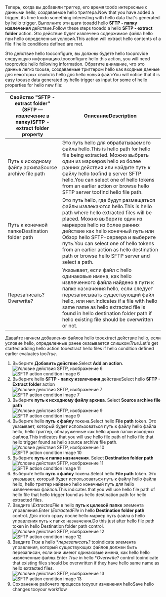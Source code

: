 <span data-ttu-id="1629c-101">Теперь, когда вы добавили триггер, его время toodo интересные с данными hello, создаваемое hello триггера.</span><span class="sxs-lookup"><span data-stu-id="1629c-101">Now that you have added a trigger, its time toodo something interesting with hello data that's generated by hello trigger.</span></span> <span data-ttu-id="1629c-102">Выполните эти шаги tooadd hello **SFTP - папку извлечения** действие.</span><span class="sxs-lookup"><span data-stu-id="1629c-102">Follow these steps tooadd a hello **SFTP - extract folder** action.</span></span> <span data-ttu-id="1629c-103">Это действие будет извлечено содержимое файла hello при hello определенных условий.</span><span class="sxs-lookup"><span data-stu-id="1629c-103">This action will extract hello contents of a file if hello conditions defined are met.</span></span> 

<span data-ttu-id="1629c-104">Это действие hello tooconfigure, вы должны будете hello tooprovide следующую информацию.</span><span class="sxs-lookup"><span data-stu-id="1629c-104">tooconfigure hello this action, you will need tooprovide hello following information.</span></span> <span data-ttu-id="1629c-105">Обратите внимание, что это данные легко toouse, создаваемые триггером hello как входные данные для некоторых свойств hello для hello новый файл:</span><span class="sxs-lookup"><span data-stu-id="1629c-105">You will notice that it is easy toouse data generated  by hello trigger as input for some of hello properties for hello new file:</span></span>

| <span data-ttu-id="1629c-106">Свойство "SFTP - extract folder" (SFTP — извлечение в папку)</span><span class="sxs-lookup"><span data-stu-id="1629c-106">SFTP - extract folder property</span></span> | <span data-ttu-id="1629c-107">Описание</span><span class="sxs-lookup"><span data-stu-id="1629c-107">Description</span></span> |
| --- | --- |
| <span data-ttu-id="1629c-108">Путь к исходному файлу архива</span><span class="sxs-lookup"><span data-stu-id="1629c-108">Source archive file path</span></span> |<span data-ttu-id="1629c-109">Это путь hello для обрабатываемого файла hello.</span><span class="sxs-lookup"><span data-stu-id="1629c-109">This is hello path for hello file being extracted.</span></span> <span data-ttu-id="1629c-110">Можно выбрать один из маркеров hello из более ранних действия или найдите путь к файлу hello toofind в server SFTP hello.</span><span class="sxs-lookup"><span data-stu-id="1629c-110">You can select one of hello tokens from an earlier action or browse hello SFTP server toofind hello file path.</span></span> |
| <span data-ttu-id="1629c-111">Путь к конечной папке</span><span class="sxs-lookup"><span data-stu-id="1629c-111">Destination folder path</span></span> |<span data-ttu-id="1629c-112">Это путь hello, где будут размещаться файлы извлекаются hello.</span><span class="sxs-lookup"><span data-stu-id="1629c-112">This is hello path where hello extracted files will be placed.</span></span> <span data-ttu-id="1629c-113">Можно выберите один из маркеров hello из более ранних действие как hello конечный путь или Обзор hello SFTP-сервера и выберите путь.</span><span class="sxs-lookup"><span data-stu-id="1629c-113">You can select one of hello tokens from an earlier action as hello destination path or browse hello SFTP server and select a path.</span></span> |
| <span data-ttu-id="1629c-114">Перезаписать?</span><span class="sxs-lookup"><span data-stu-id="1629c-114">Overwrite?</span></span> |<span data-ttu-id="1629c-115">Указывает, если файл с hello одинаковые имена, как hello извлеченного файла найдено в пути к папке назначения hello, если следует перезаписывать существующий файл hello, или нет.</span><span class="sxs-lookup"><span data-stu-id="1629c-115">Indicates if a file with hello same name as hello extracted file is found in hello destination folder path if hello existing file should be overwritten or not.</span></span> |

<span data-ttu-id="1629c-116">Давайте начнем добавления файлов hello tooextract действие hello, если условие hello, определенные ранее оказывается слишком*True*.</span><span class="sxs-lookup"><span data-stu-id="1629c-116">Let's get started adding hello action tooextract hello files if hello condition defined earlier evaluates too*True*.</span></span> 

1. <span data-ttu-id="1629c-117">Выберите **Добавить действие**.</span><span class="sxs-lookup"><span data-stu-id="1629c-117">Select **Add an action**.</span></span>        
   <span data-ttu-id="1629c-118">![Условие действия SFTP, изображение 6](./media/connectors-create-api-sftp/condition-6.png)</span><span class="sxs-lookup"><span data-stu-id="1629c-118">![SFTP action condition image 6](./media/connectors-create-api-sftp/condition-6.png)</span></span>   
2. <span data-ttu-id="1629c-119">Выберите hello **SFTP - папку извлечения** действие</span><span class="sxs-lookup"><span data-stu-id="1629c-119">Select hello **SFTP - Extract folder** action</span></span>      
   <span data-ttu-id="1629c-120">![Условие действия SFTP, изображение 7](./media/connectors-create-api-sftp/condition-7.png)</span><span class="sxs-lookup"><span data-stu-id="1629c-120">![SFTP action condition image 7](./media/connectors-create-api-sftp/condition-7.png)</span></span>   
3. <span data-ttu-id="1629c-121">Выберите **путь к исходному файлу архива**.            </span><span class="sxs-lookup"><span data-stu-id="1629c-121">Select **Source archive file path**            </span></span>  
   <span data-ttu-id="1629c-122">![Условие действия SFTP, изображение 9](./media/connectors-create-api-sftp/condition-9.png)</span><span class="sxs-lookup"><span data-stu-id="1629c-122">![SFTP action condition image 9](./media/connectors-create-api-sftp/condition-9.png)</span></span>   
4. <span data-ttu-id="1629c-123">Выберите hello **путь к файлу** токена.</span><span class="sxs-lookup"><span data-stu-id="1629c-123">Select hello **File path** token.</span></span> <span data-ttu-id="1629c-124">Это указывает, который будет использоваться путь к файлу hello файла hello, hello триггер, обнаруженные как hello архив папки исходных файлов.</span><span class="sxs-lookup"><span data-stu-id="1629c-124">This indicates that you will use hello file path of hello file that hello trigger found as hello source archive file path.</span></span>           
   <span data-ttu-id="1629c-125">![Условие действия SFTP, изображение 10](./media/connectors-create-api-sftp/condition-10.png)</span><span class="sxs-lookup"><span data-stu-id="1629c-125">![SFTP action condition image 10](./media/connectors-create-api-sftp/condition-10.png)</span></span>   
5. <span data-ttu-id="1629c-126">Выберите **путь к папке назначения**.         </span><span class="sxs-lookup"><span data-stu-id="1629c-126">Select **Destination folder path**         </span></span>  
   <span data-ttu-id="1629c-127">![Условие действия SFTP, изображение 11](./media/connectors-create-api-sftp/condition-11.png)</span><span class="sxs-lookup"><span data-stu-id="1629c-127">![SFTP action condition image 11](./media/connectors-create-api-sftp/condition-11.png)</span></span>   
6. <span data-ttu-id="1629c-128">Выберите hello **путь к файлу** токена.</span><span class="sxs-lookup"><span data-stu-id="1629c-128">Select hello **File path** token.</span></span> <span data-ttu-id="1629c-129">Это указывает, который будет использоваться путь к файлу hello файла hello, hello триггер найдено hello конечный путь для hello извлеченных файлов.</span><span class="sxs-lookup"><span data-stu-id="1629c-129">This indicates that you will use hello file path of hello file that hello trigger found as hello destination path for hello extracted files.</span></span>   
7. <span data-ttu-id="1629c-130">Введите *\ExtractedFile* в hello **путь к целевой папке** элемента управления.</span><span class="sxs-lookup"><span data-stu-id="1629c-130">Enter *\ExtractedFile* in hello **Destination folder path** control.</span></span> <span data-ttu-id="1629c-131">Для этого сразу после hello маркер путь файла в hello управления путь к папке назначения.</span><span class="sxs-lookup"><span data-stu-id="1629c-131">Do this just after hello file path token in hello Destination folder path control.</span></span>         
   <span data-ttu-id="1629c-132">![Условие действия SFTP, изображение 12](./media/connectors-create-api-sftp/condition-12.png)</span><span class="sxs-lookup"><span data-stu-id="1629c-132">![SFTP action condition image 12](./media/connectors-create-api-sftp/condition-12.png)</span></span>   
8. <span data-ttu-id="1629c-133">Введите *True* в hello **перезаписать?* tooindicate элемента управления, который существующих файлов должен быть перезаписан, если они имеют одинаковые имена, как hello hello извлеченные файлы.</span><span class="sxs-lookup"><span data-stu-id="1629c-133">Enter *True* in hello **Overwrite?* control tooindicate that existing files should be overwritten if they have hello same name as hello extracted files.</span></span>      
   <span data-ttu-id="1629c-134">![Условие действия SFTP, изображение 13](./media/connectors-create-api-sftp/condition-13.png)</span><span class="sxs-lookup"><span data-stu-id="1629c-134">![SFTP action condition image 13](./media/connectors-create-api-sftp/condition-13.png)</span></span>   
9. <span data-ttu-id="1629c-135">Сохранение рабочего процесса tooyour изменения hello</span><span class="sxs-lookup"><span data-stu-id="1629c-135">Save hello changes tooyour workflow</span></span>  

